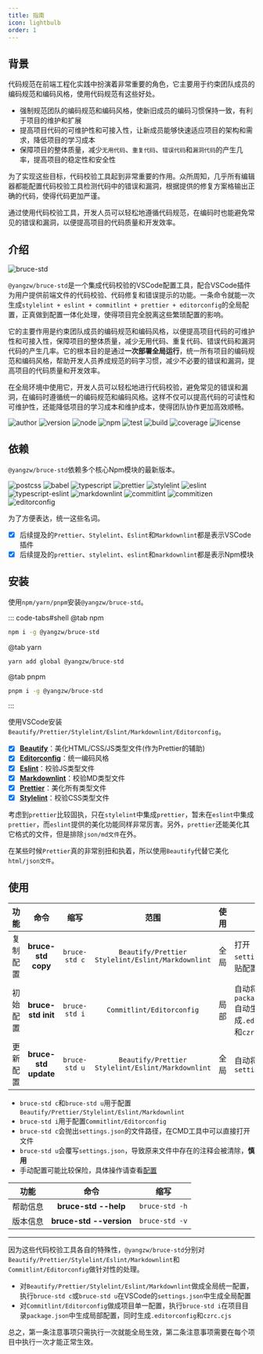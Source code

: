 ```yaml
---
title: 指南
icon: lightbulb
order: 1
---
```


## 背景

代码规范在前端工程化实践中扮演着非常重要的角色，它主要用于约束团队成员的编码规范和编码风格，使用代码规范有这些好处。

- 强制规范团队的编码规范和编码风格，使新旧成员的编码习惯保持一致，有利于项目的维护和扩展
- 提高项目代码的可维护性和可接入性，让新成员能够快速适应项目的架构和需求，降低项目的学习成本
- 保障项目的整体质量，减少`无用代码`、`重复代码`、`错误代码`和`漏洞代码`的产生几率，提高项目的稳定性和安全性

为了实现这些目标，代码校验工具起到非常重要的作用。众所周知，几乎所有编辑器都能配置代码校验工具检测代码中的错误和漏洞，根据提供的修复方案格输出正确的代码，使得代码更加严谨。

通过使用代码校验工具，开发人员可以轻松地遵循代码规范，在编码时也能避免常见的错误和漏洞，以便提高项目的代码质量和开发效率。

## 介绍

![bruce-std](https://img.shields.io/badge/@yangzw/bruce--std-集成代码校验的VSCode配置工具-66f.svg)

`@yangzw/bruce-std`是一个集成代码校验的VSCode配置工具，配合VSCode插件为用户提供前端文件的代码校验、代码修复和错误提示的功能。一条命令就能一次生成`stylelint + eslint + commitlint + prettier + editorconfig`的全局配置，正真做到配置一体化处理，使得项目完全脱离这些繁琐配置的影响。

它的主要作用是约束团队成员的编码规范和编码风格，以便提高项目代码的可维护性和可接入性，保障项目的整体质量，减少无用代码、重复代码、错误代码和漏洞代码的产生几率。它的根本目的是通过**一次部署全局运行**，统一所有项目的编码规范和编码风格，帮助开发人员养成规范的码字习惯，减少不必要的错误和漏洞，提高项目的代码质量和开发效率。

在全局环境中使用它，开发人员可以轻松地进行代码校验，避免常见的错误和漏洞，在编码时遵循统一的编码规范和编码风格。这样不仅可以提高代码的可读性和可维护性，还能降低项目的学习成本和维护成本，使得团队协作更加高效顺畅。

![author](https://img.shields.io/badge/author-JowayYoung-f66.svg)
![version](https://img.shields.io/badge/version-1.3.0-f66.svg)
![node](https://img.shields.io/badge/node-%3E%3D18.18.0-3c9.svg)
![npm](https://img.shields.io/badge/npm-%3E%3D9.8.1-3c9.svg)
![test](https://img.shields.io/badge/test-passing-f90.svg)
![build](https://img.shields.io/badge/build-passing-f90.svg)
![coverage](https://img.shields.io/badge/coverage-mostly-09f.svg)
![license](https://img.shields.io/badge/license-MIT-09f.svg)

## 依赖

`@yangzw/bruce-std`依赖多个核心Npm模块的最新版本。

![postcss](https://img.shields.io/npm/v/postcss?label=postcss&color=3c9)
![babel](https://img.shields.io/npm/v/%40babel%2Fcore?label=babel&color=3c9)
![typescript](https://img.shields.io/npm/v/typescript?label=typescript&color=3c9)
![prettier](https://img.shields.io/npm/v/prettier?label=prettier&color=3c9)
![stylelint](https://img.shields.io/npm/v/stylelint?label=stylelint&color=3c9)
![eslint](https://img.shields.io/npm/v/eslint?label=eslint&color=3c9)
![typescript-eslint](https://img.shields.io/npm/v/%40typescript-eslint%2Fparser?label=typescript-eslint&color=3c9)
![markdownlint](https://img.shields.io/npm/v/markdownlint?label=markdownlint&color=3c9)
![commitlint](https://img.shields.io/npm/v/commitlint?label=commitlint&color=3c9)
![commitizen](https://img.shields.io/npm/v/commitizen?label=commitizen&color=3c9)
![editorconfig](https://img.shields.io/npm/v/editorconfig?label=editorconfig&color=3c9)

为了方便表达，统一这些名词。

- [x] 后续提及的`Prettier`、`Stylelint`、`Eslint`和`Markdownlint`都是表示VSCode插件
- [x] 后续提及的`prettier`、`stylelint`、`eslint`和`markdownlint`都是表示Npm模块

## 安装

使用`npm/yarn/pnpm`安装`@yangzw/bruce-std`。

::: code-tabs#shell
@tab npm

```sh
npm i -g @yangzw/bruce-std
```

@tab yarn

```sh
yarn add global @yangzw/bruce-std
```

@tab pnpm

```sh
pnpm i -g @yangzw/bruce-std
```

:::

使用VSCode安装`Beautify/Prettier/Stylelint/Eslint/Markdownlint/Editorconfig`。

- [x] **[Beautify](https://marketplace.visualstudio.com/items?itemName=HookyQR.beautify)**：美化HTML/CSS/JS类型文件(作为Prettier的辅助)
- [x] **[Editorconfig](https://marketplace.visualstudio.com/items?itemName=EditorConfig.EditorConfig)**：统一编码风格
- [x] **[Eslint](https://marketplace.visualstudio.com/items?itemName=dbaeumer.vscode-eslint)**：校验JS类型文件
- [x] **[Markdownlint](https://marketplace.visualstudio.com/items?itemName=DavidAnson.vscode-markdownlint)**：校验MD类型文件
- [x] **[Prettier](https://marketplace.visualstudio.com/items?itemName=esbenp.prettier-vscode)**：美化所有类型文件
- [x] **[Stylelint](https://marketplace.visualstudio.com/items?itemName=stylelint.vscode-stylelint)**：校验CSS类型文件

考虑到`prettier`比较固执，只在`stylelint`中集成`prettier`，暂未在`eslint`中集成`prettier`，而`eslint`提供的美化功能同样非常厉害。另外，`prettier`还能美化其它格式的文件，但是排除`json/md文件`在外。

在某些时候`Prettier`真的非常别扭和执着，所以使用`Beautify`代替它美化`html/json文件`。

## 使用

功能|命令|缩写|范围|使用|描述
:-:|:-:|:-:|:-:|:-:|-
复制配置|**bruce-std copy**|`bruce-std c`|`Beautify/Prettier`<br>`Stylelint/Eslint/Markdownlint`|全局|打开`settings.json`粘贴配置
初始配置|**bruce-std init**|`bruce-std i`|`Commitlint/Editorconfig`|局部|自动将配置写入`package.json`<br>自动生成`.editorconfig`和`czrc.cjs`
更新配置|**bruce-std update**|`bruce-std u`|`Beautify/Prettier`<br>`Stylelint/Eslint/Markdownlint`|全局|自动将配置写入`settings.json`

- `bruce-std c`和`bruce-std u`用于配置`Beautify/Prettier/Stylelint/Eslint/Markdownlint`
- `bruce-std i`用于配置`Commitlint/Editorconfig`
- `bruce-std c`会抛出`settings.json`的文件路径，在CMD工具中可以直接打开文件
- `bruce-std u`会覆写`settings.json`，导致原来文件中存在的注释会被清除，**慎用**
- 手动配置可能比较保险，具体操作请查看[配置](/std/config.md)

功能|命令|缩写
:-:|:-:|:-:
帮助信息|**bruce-std --help**|`bruce-std -h`
版本信息|**bruce-std --version**|`bruce-std -v`

---

因为这些代码校验工具各自的特殊性，`@yangzw/bruce-std`分别对`Beautify/Prettier/Stylelint/Eslint/Markdownlint`和`Commitlint/Editorconfig`做针对性的处理。

- 对`Beautify/Prettier/Stylelint/Eslint/Markdownlint`做成全局统一配置，执行`bruce-std c`或`bruce-std u`在VSCode的`settings.json`中生成全局配置
- 对`Commitlint/Editorconfig`做成项目单一配置，执行`bruce-std i`在项目目录`package.json`中生成局部配置，同时生成`.editorconfig`和`czrc.cjs`

总之，第一条注意事项只需执行一次就能全局生效，第二条注意事项需要在每个项目中执行一次才能正常生效。